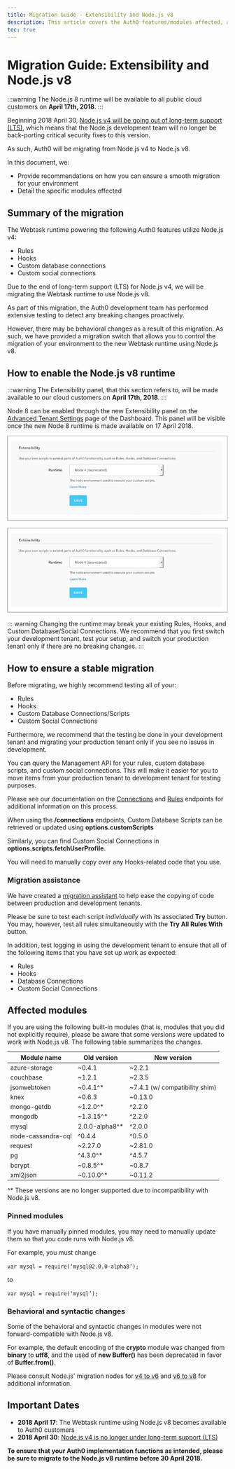 ```yaml
---
title: Migration Guide - Extensibility and Node.js v8
description: This article covers the Auth0 features/modules affected, as well as our recommendations to ensure a smooth migration process.
toc: true
---
```

# Migration Guide: Extensibility and Node.js v8

:::warning
The Node.js 8 runtime will be available to all public cloud customers on **April 17th, 2018**.
:::

Beginning 2018 April 30, [Node.js v4 will be going out of long-term support (LTS)](https://github.com/nodejs/Release#release-schedule), which means that the Node.js development team will no longer be back-porting critical security fixes to this version.

As such, Auth0 will be migrating from Node.js v4 to Node.js v8.

In this document, we:

* Provide recommendations on how you can ensure a smooth migration for your environment
* Detail the specific modules effected

## Summary of the migration

The Webtask runtime powering the following Auth0 features utilize Node.js v4:

* Rules
* Hooks
* Custom database connections
* Custom social connections

Due to the end of long-term support (LTS) for Node.js v4, we will be migrating the Webtask runtime to use Node.js v8.

As part of this migration, the Auth0 development team has performed extensive testing to detect any breaking changes proactively.

However, there may be behavioral changes as a result of this migration. As such, we have provided a migration switch that allows you to control the migration of your environment to the new Webtask runtime using Node.js v8.

## How to enable the Node.js v8 runtime

:::warning
The Extensibility panel, that this section refers to, will be made available to our cloud customers on **April 17th, 2018**.
:::

Node 8 can be enabled through the new Extensibility panel on the [Advanced Tenant Settings](${manage_url}/#/tenant/advanced) page of the Dashboard. This panel will be visible once the new Node 8 runtime is made available on 17 April 2018.

![Runtime toggle](/media/articles/migrations/node-runtime1.png)

![Runtime toggle options](/media/articles/migrations/node-runtime1.png)

::: warning
Changing the runtime may break your existing Rules, Hooks, and Custom Database/Social Connections. We recommend that you first switch your development tenant, test your setup, and switch your production tenant only if there are no breaking changes.
:::

## How to ensure a stable migration

Before migrating, we highly recommend testing all of your:

* Rules
* Hooks
* Custom Database Connections/Scripts
* Custom Social Connections

Furthermore, we recommend that the testing be done in your development tenant and migrating your production tenant only if you see no issues in development. 

You can query the Management API for your rules, custom database scripts, and custom social connections. This will make it easier for you to move items from your production tenant to development tenant for testing purposes.

Please see our documentation on the [Connections](/api/management/v2#!/Connections) and [Rules](/api/management/v2#!/Rules/get_rules) endpoints for additional information on this process.

When using the **/connections** endpoints, Custom Database Scripts can be retrieved or updated using **options.customScripts**

Similarly, you can find Custom Social Connections in **options.scripts.fetchUserProfile**.

You will need to manually copy over any Hooks-related code that you use.

### Migration assistance

We have created a [migration assistant](https://github.com/auth0/webtask-migration-assistant) to help ease the copying of code between production and development tenants.

Please be sure to test each script *individually* with its associated **Try** button. You may, however, test all rules simultaneously with the **Try All Rules With** button.

In addition, test logging in using the development tenant to ensure that all of the following items that you have set up work as expected:

* Rules
* Hooks
* Database Connections
* Custom Social Connections

## Affected modules

If you are using the following built-in modules (that is, modules that you did not explicitly require), please be aware that some versions were updated to work with Node.js v8. The following table summarizes the changes.

| Module name | Old version | New version |
| - | - | - |
| azure-storage | ~0.4.1 | ~2.2.1 |
| couchbase | ~1.2.1 | ~2.3.5 |
| jsonwebtoken | ~0.4.1^* | ~7.4.1 (w/ compatibility shim) |
| knex | ~0.6.3 | ~0.13.0 |
| mongo-getdb | ~1.2.0^* | ^2.2.0 |
| mongodb | ~1.3.15^* | ^2.2.0 |
| mysql | 2.0.0-alpha8^* | ^2.0.0 |
| node-cassandra-cql | ^0.4.4 | ^0.5.0 |
| request | ~2.27.0 | ~2.81.0 |
| pg | ^4.3.0^* | ^4.5.7 |
| bcrypt | ~0.8.5^* | ~0.8.7 |
| xml2json | ~0.10.0^* | ~0.11.2 |

^* These versions are no longer supported due to incompatibility with Node.js v8.

### Pinned modules

If you have manually pinned modules, you may need to manually update them so that you code runs with Node.js v8.

For example, you must change

`var mysql = require(‘mysql@2.0.0-alpha8’);`

to

`var mysql = require(‘mysql’);`

### Behavioral and syntactic changes

Some of the behavioral and syntactic changes in modules were not forward-compatible with Node.js v8.

For example, the default encoding of the **crypto** module was changed from **binary** to **utf8**, and the used of **new Buffer()** has been deprecated in favor of **Buffer.from()**.

Please consult Node.js' migration nodes for [v4 to v6](https://github.com/nodejs/node/wiki/Breaking-changes-between-v4-LTS-and-v6-LTS) and [v6 to v8](https://github.com/nodejs/node/wiki/Breaking-changes-between-v6-LTS-and-v8-LTS) for additional information.

## Important Dates

* **2018 April 17**: The Webtask runtime using Node.js v8 becomes available to Auth0 customers
* **2018 April 30**: [Node.js v4 is no longer under long-term support (LTS)](https://github.com/nodejs/Release#release-schedule)

**To ensure that your Auth0 implementation functions as intended, please be sure to migrate to the Node.js v8 runtime before 30 April 2018.**
